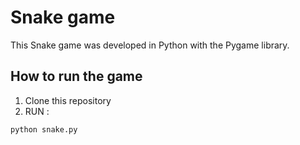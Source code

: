 #  Snake game 
This Snake game was developed in Python with the Pygame library.

## How to run the game 
1. Clone this repository 
2. RUN :
```cmd 
python snake.py 
```

